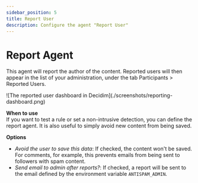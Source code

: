 ```yaml
---
sidebar_position: 5
title: Report User
description: Configure the agent "Report User"
---
```

# Report Agent
This agent will report the author of the content. Reported users will then appear in the list of your administration, under the tab Participants > Reported Users.  
<div class="full">
![The reported user dashboard in Decidim](./screenshots/reporting-dashboard.png)
</div>

**When to use**  
If you want to test a rule or set a non-intrusive detection, you can define the report agent. It is also useful to simply avoid new content from being saved.

**Options**  
- _Avoid the user to save this data_: If checked, the content won't be saved. For comments, for example, this prevents emails from being sent to followers with spam content.
- _Send email to admin after reports?_: If checked, a report will be sent to the email defined by the environment variable `ANTISPAM_ADMIN`.
